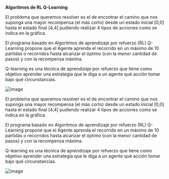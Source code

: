 **Algoritmos de RL Q-Learning**


El problema que queremos resolver es el de encontrar el camino que nos suponga una mayor recompensa (el más corto) desde un estado inicial [0,0] hasta el estado final [4,4] pudiendo realizar 4 tipos de acciones como se indica en la gráfica.


El programa basado en Algoritmos de aprendizaje por refuerzo (RL) Q-Learning propone que el Agente aprenda el recorrido en un máximo de 10 partidas o recorridos hasta alcanzar el óptimo (con la menor cantidad de pasos) y con la recompensa máxima.


Q-learning es una técnica de aprendizaje por refuerzo que tiene como objetivo aprender una estrategia que le diga a un agente qué acción tomar bajo qué circunstancias.

![image](https://github.com/user-attachments/assets/f86508cf-6907-4885-b969-ced3d94568b3)


El problema que queremos resolver es el de encontrar el camino que nos suponga una mayor recompensa (el más corto) desde un estado inicial [0,0] hasta el estado final [4,4] pudiendo realizar 4 tipos de acciones como se indica en la gráfica.


El programa basado en Algoritmos de aprendizaje por refuerzo (RL) Q-Learning propone que el Agente aprenda el recorrido en un máximo de 10 partidas o recorridos hasta alcanzar el óptimo (con la menor cantidad de pasos) y con la recompensa máxima.


Q-learning es una técnica de aprendizaje por refuerzo que tiene como objetivo aprender una estrategia que le diga a un agente qué acción tomar bajo qué circunstancias.

![image](https://github.com/user-attachments/assets/70cdbe24-c7a9-4356-90bd-e794f1358956)
